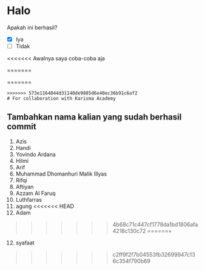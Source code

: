 # Halo

Apakah ini berhasil? <br>

-   [x] Iya
-   [ ] Tidak

<<<<<<< Awalnya saya coba-coba aja

=======

=======
```
>>>>>>> 573e1164044d31140de9885d6e40ec36b91c6af2
# For collaboration with Karisma Academy
```

## Tambahkan nama kalian yang sudah berhasil commit

1. Azis <br>
2. Handi <br>
3. Yovindo Ardana <br>
4. Hilmi <br>
5. Arif <br>
6. Muhammad Dhomanhuri Malik Illyas <br>
7. Rifqi <br>
8. Aftiyan <br>
10. Azzam Al Faruq <br>
11. Luthfarras <br>
12. agung
<<<<<<< HEAD
14. Adam <br>
>>>>>>> 4b68c71c447cf1778da1bd1806afa4218c130c72
=======
12. syafaat <br>
>>>>>>> c2ff9f2f7b04553fb32699947c136c354f790b69

